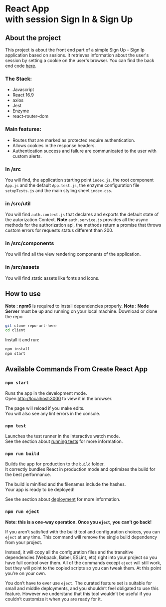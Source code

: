 <MainGrid>

<HeaderTitle>
  
# React App <br/> with session Sign In & Sign Up
<TitleAction href="https://github.com/stefanosAgelastos/localSessionAuthwithJest/tree/master/client" label="Go to github repo" />
  
<TitleAction href="" disabled label="See the demo" />
</HeaderTitle>

<InfoGrid>

<InfoPaper>

## About the project
This project is about the front end part of a simple Sign Up - Sign Ip application based on sesions. It retrieves information about the user's session by setting a cookie on the user's browser. You can find the back end code [here](https://github.com/stefanosAgelastos/localSessionAuthwithJest/tree/master/server).

</InfoPaper>

<InfoPaper>
<MyChip label="Javascript"/>
<MyChip label="React 16.9"/>
<MyChip label="react-router-dom"/>
<MyChip label="axios"/>
</InfoPaper>

</InfoGrid>

<PanelGrid>
<Panel id="0" heading="What?" secondaryHeading="About the functionality" >

### The Stack:
- Javascript
- React 16.9
- axios
- Jest
- Enzyme
- react-router-dom
</Panel>

<Panel id="1" heading="What for?" secondaryHeading="About the technologies I used" >

### Main features:

- Routes that are marked as protected require authentication.
- Allows cookies in the response headers.
- Authentication success and failure are communicated to the user with custom alerts.
</Panel>

<Panel id="2" heading="For Devs" secondaryHeading="About the project structure" >

### In /src

You will find, the application starting point `index.js`, the root component `App.js` and the default `App.test.js`, the enzyme configuration file `setupTests.js` and the main styling sheet `index.css`.

### in /src/util

You will find `auth.context.js` that declares and exports the default state of the autorization Context. 
**Note** `auth.service.js` provides all the async methods for the authorization api, the methods return a promise that throws custom errors for requests status different than 200.

### in /src/components

You will find all the view rendering components of the application. 

### in /src/assets

You will find static assets like fonts and icons.

</Panel>

<Panel id="3" heading="For Devs" secondaryHeading="Clone and install" >

## How to use

**Note : npm6** is required to install dependencies properly.
**Note : Node Server** must be up and running on your local machine.
Download or clone the repo

```sh
git clone repo-url-here
cd client
```

Install it and run:

```sh
npm install
npm start
```  

</Panel>

<Panel id="4" heading="For Devs" secondaryHeading="NPM scripts" >

## Available Commands From Create React App

### `npm start`

Runs the app in the development mode.<br>
Open [http://localhost:3000](http://localhost:3000) to view it in the browser.

The page will reload if you make edits.<br>
You will also see any lint errors in the console.

### `npm test`

Launches the test runner in the interactive watch mode.<br>
See the section about [running tests](#running-tests) for more information.

### `npm run build`

Builds the app for production to the `build` folder.<br>
It correctly bundles React in production mode and optimizes the build for the best performance.

The build is minified and the filenames include the hashes.<br>
Your app is ready to be deployed!

See the section about [deployment](#deployment) for more information.

### `npm run eject`

**Note: this is a one-way operation. Once you `eject`, you can’t go back!**

If you aren’t satisfied with the build tool and configuration choices, you can `eject` at any time. This command will remove the single build dependency from your project.

Instead, it will copy all the configuration files and the transitive dependencies (Webpack, Babel, ESLint, etc) right into your project so you have full control over them. All of the commands except `eject` will still work, but they will point to the copied scripts so you can tweak them. At this point you’re on your own.

You don’t have to ever use `eject`. The curated feature set is suitable for small and middle deployments, and you shouldn’t feel obligated to use this feature. However we understand that this tool wouldn’t be useful if you couldn’t customize it when you are ready for it.


</Panel>

</PanelGrid>


</MainGrid>
